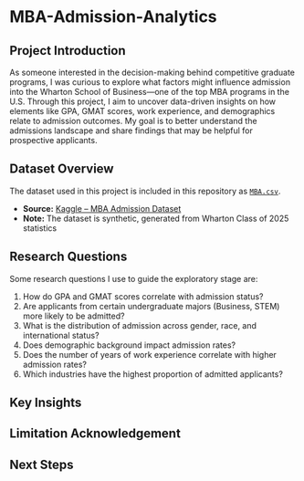 # MBA-Admission-Analytics
## Project Introduction
As someone interested in the decision-making behind competitive graduate programs, I was curious to explore what factors might influence admission into the Wharton School of Business—one of the top MBA programs in the U.S. Through this project, I aim to uncover data-driven insights on how elements like GPA, GMAT scores, work experience, and demographics relate to admission outcomes. My goal is to better understand the admissions landscape and share findings that may be helpful for prospective applicants.

## Dataset Overview

The dataset used in this project is included in this repository as [`MBA.csv`](MBA.csv).  

- **Source:** [Kaggle – MBA Admission Dataset](https://www.kaggle.com/datasets/taweilo/mba-admission-dataset)  
- **Note:** The dataset is synthetic, generated from Wharton Class of 2025 statistics

## Research Questions
Some research questions I use to guide the exploratory stage are:

1. How do GPA and GMAT scores correlate with admission status?
2. Are applicants from certain undergraduate majors (Business, STEM) more likely to be admitted?
3. What is the distribution of admission across gender, race, and international status?
4. Does demographic background impact admission rates?
5. Does the number of years of work experience correlate with higher admission rates?
6. Which industries have the highest proportion of admitted applicants?

## Key Insights
  
## Limitation Acknowledgement

## Next Steps

